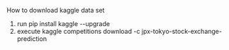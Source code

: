 How to download kaggle data set 

1. run pip install kaggle --upgrade
2. execute kaggle competitions download -c jpx-tokyo-stock-exchange-prediction

